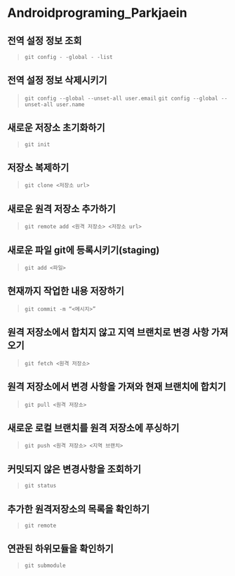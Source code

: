 # Androidprograming_Parkjaein

## 전역 설정 정보 조회
>`git config - -global - -list`

## 전역 설정 정보 삭제시키기
>`git config --global --unset-all user.email`
>`git config --global --unset-all user.name`

## 새로운 저장소 초기화하기
>`git init`

## 저장소 복제하기
>`git clone <저장소 url>`

## 새로운 원격 저장소 추가하기
>`git remote add <원격 저장소> <저장소 url>`

## 새로운 파일 git에 등록시키기(staging)
>`git add <파일>`

## 현재까지 작업한 내용 저장하기
>`git commit -m “<메시지>”`

## 원격 저장소에서 합치지 않고 지역 브랜치로 변경 사항 가져오기
>`git fetch <원격 저장소>`

## 원격 저장소에서 변경 사항을 가져와 현재 브랜치에 합치기
>`git pull <원격 저장소>`

## 새로운 로컬 브랜치를 원격 저장소에 푸싱하기
>`git push <원격 저장소> <지역 브랜치>`

## 커밋되지 않은 변경사항을 조회하기
>`git status`

## 추가한 원격저장소의 목록을 확인하기
>`git remote`

## 연관된 하위모듈을 확인하기
>`git submodule` 

